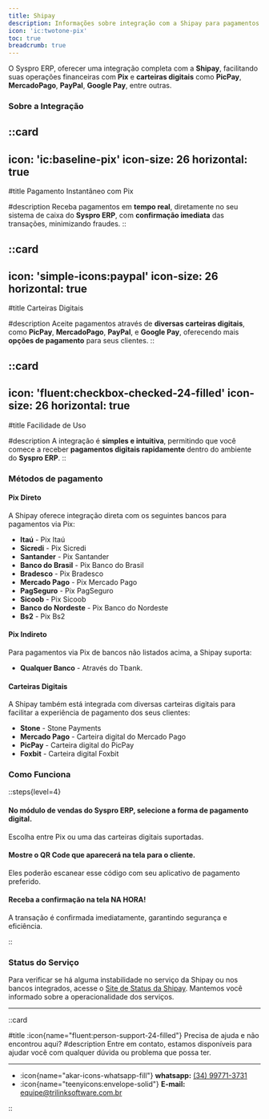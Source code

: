 ```yaml
---
title: Shipay
description: Informações sobre integração com a Shipay para pagamentos através de Pix e carteiras digitais.
icon: 'ic:twotone-pix'
toc: true
breadcrumb: true
---
```


O Syspro ERP, oferecer uma integração completa com a **Shipay**, facilitando suas operações financeiras com **Pix** e **carteiras digitais** como **PicPay**, **MercadoPago**, **PayPal**, **Google Pay**, entre outras.

### Sobre a Integração
::card
---
icon: 'ic:baseline-pix'
icon-size: 26
horizontal: true
---

#title
Pagamento Instantâneo com Pix

#description
Receba pagamentos em **tempo real**, diretamente no seu sistema de caixa do **Syspro ERP**, com **confirmação imediata** das transações, minimizando fraudes.
::

::card
---
icon: 'simple-icons:paypal'
icon-size: 26
horizontal: true
---

#title
Carteiras Digitais

#description
Aceite pagamentos através de **diversas carteiras digitais**, como **PicPay**, **MercadoPago**, **PayPal**, e **Google Pay**, oferecendo mais **opções de pagamento** para seus clientes.
::

::card
---
icon: 'fluent:checkbox-checked-24-filled'
icon-size: 26
horizontal: true
---

#title
Facilidade de Uso

#description
A integração é **simples e intuitiva**, permitindo que você comece a receber **pagamentos digitais rapidamente** dentro do ambiente do **Syspro ERP**.
::

### Métodos de pagamento

#### Pix Direto

A Shipay oferece integração direta com os seguintes bancos para pagamentos via Pix:

- **Itaú** - Pix Itaú
- **Sicredi** - Pix Sicredi
- **Santander** - Pix Santander
- **Banco do Brasil** - Pix Banco do Brasil
- **Bradesco** - Pix Bradesco
- **Mercado Pago** - Pix Mercado Pago
- **PagSeguro** - Pix PagSeguro
- **Sicoob** - Pix Sicoob
- **Banco do Nordeste** - Pix Banco do Nordeste
- **Bs2** - Pix Bs2

#### Pix Indireto

Para pagamentos via Pix de bancos não listados acima, a Shipay suporta:

- **Qualquer Banco** - Através do Tbank.

#### Carteiras Digitais

A Shipay também está integrada com diversas carteiras digitais para facilitar a experiência de pagamento dos seus clientes:

- **Stone** - Stone Payments
- **Mercado Pago** - Carteira digital do Mercado Pago
- **PicPay** - Carteira digital do PicPay
- **Foxbit** - Carteira digital Foxbit

### Como Funciona   

::steps{level=4}

#### **No módulo de vendas do Syspro ERP, selecione a forma de pagamento digital.** 
Escolha entre Pix ou uma das carteiras digitais suportadas.
   
#### **Mostre o QR Code que aparecerá na tela para o cliente.**
Eles poderão escanear esse código com seu aplicativo de pagamento preferido.
   
#### **Receba a confirmação na tela NA HORA!** 
A transação é confirmada imediatamente, garantindo segurança e eficiência.

::

### Status do Serviço

Para verificar se há alguma instabilidade no serviço da Shipay ou nos bancos integrados, acesse o [Site de Status da Shipay](https://shipay.instatus.com/). Mantemos você informado sobre a operacionalidade dos serviços.


---

::card

#title
:icon{name="fluent:person-support-24-filled"} Precisa de ajuda e não encontrou aqui?
#description
Entre em contato, estamos disponíveis para ajudar você com qualquer dúvida ou problema que possa ter.

---

- :icon{name="akar-icons-whatsapp-fill"} **whatsapp:** [(34) 99771-3731](https://wa.me/trilinksoftware)
- :icon{name="teenyicons:envelope-solid"} **E-mail:** [equipe@trilinksoftware.com.br](mailto:equipe@trilinksoftware.com.br)

::